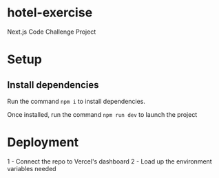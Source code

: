 # hotel-exercise

Next.js Code Challenge Project

# Setup

## Install dependencies
Run the command `npm i` to install dependencies.

Once installed, run the command `npm run dev` to launch the project

# Deployment
1 - Connect the repo to Vercel's dashboard
2 - Load up the environment variables needed
